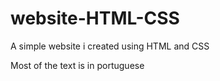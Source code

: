 # website-HTML-CSS
A simple website i created using HTML and CSS



Most of the text is in portuguese
